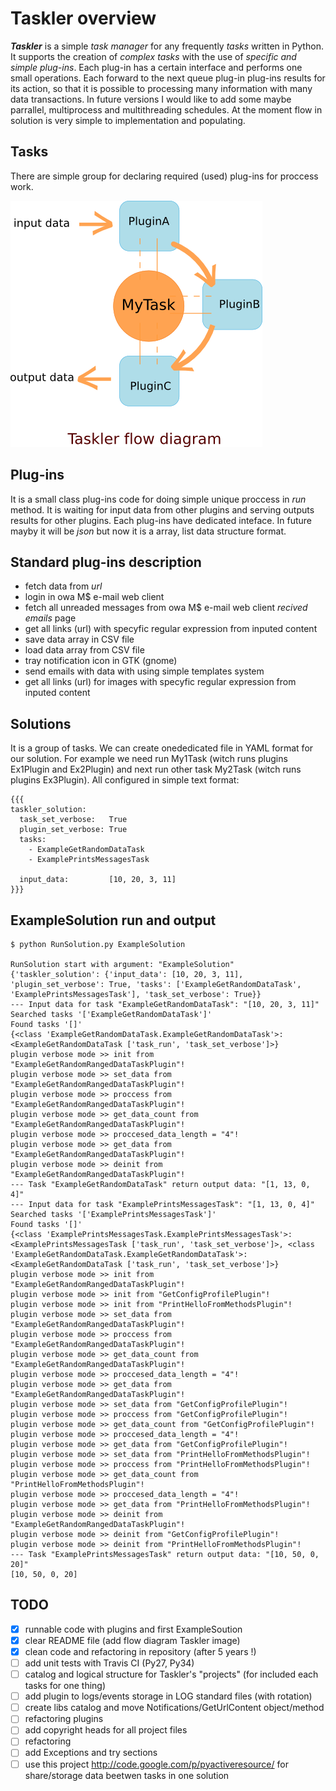 Taskler overview
==================================

***Taskler*** is a simple _task manager_ for any frequently *tasks* written in Python.
It supports the creation of _complex tasks_ with the use of _specific and simple_ *plug-ins*.
Each plug-in has a certain interface and performs one small operations.
Each forward to the next queue plug-in plug-ins results for its action, so that it is possible to processing many information with many data transactions.
In future versions I would like to add some maybe parrallel, multiprocess and multithreading schedules. At the moment flow in solution is very simple to implementation and populating.

Tasks
-----

There are simple group for declaring required (used) plug-ins for proccess work.

![Taskler flow diagram](https://raw.githubusercontent.com/bieli/Taskler/master/docs/taskler_flow_diagram.png)


Plug-ins
--------

It is a small class plug-ins code for doing simple unique proccess in _run_ method.
It is waiting for input data from other plugins and serving outputs results for other plugins. Each plug-ins have dedicated inteface. In future mayby it will be _json_ but now it is a array, list data structure format.

Standard plug-ins description
-----------------------------
 * fetch data from _url_
 * login in owa M$ e-mail web client
 * fetch all unreaded messages from owa M$ e-mail web client _recived emails_ page
 * get all links (url) with specyfic regular expression from inputed content
 * save data array in CSV file
 * load data array from CSV file
 * tray notification icon in GTK (gnome)
 * send emails with data with using simple templates system
 * get all links (url) for images with specyfic regular expression from inputed content


Solutions
---------

It is a group of tasks. We can create onededicated file in YAML format for our solution.
For example we need run My1Task (witch runs plugins Ex1Plugin and Ex2Plugin) and next 
run other task My2Task (witch runs plugins Ex3Plugin). All configured in simple text format:

```
{{{
taskler_solution:
  task_set_verbose:   True
  plugin_set_verbose: True
  tasks:              
    - ExampleGetRandomDataTask
    - ExamplePrintsMessagesTask

  input_data:         [10, 20, 3, 11]
}}}
```

ExampleSolution run and output
---------
```
$ python RunSolution.py ExampleSolution

RunSolution start with argument: "ExampleSolution"
{'taskler_solution': {'input_data': [10, 20, 3, 11], 'plugin_set_verbose': True, 'tasks': ['ExampleGetRandomDataTask', 'ExamplePrintsMessagesTask'], 'task_set_verbose': True}}
--- Input data for task "ExampleGetRandomDataTask": "[10, 20, 3, 11]"
Searched tasks '['ExampleGetRandomDataTask']'
Found tasks '[]'
{<class 'ExampleGetRandomDataTask.ExampleGetRandomDataTask'>: <ExampleGetRandomDataTask ['task_run', 'task_set_verbose']>}
plugin verbose mode >> init from "ExampleGetRandomRangedDataTaskPlugin"!
plugin verbose mode >> set_data from "ExampleGetRandomRangedDataTaskPlugin"!
plugin verbose mode >> proccess from "ExampleGetRandomRangedDataTaskPlugin"!
plugin verbose mode >> get_data_count from "ExampleGetRandomRangedDataTaskPlugin"!
plugin verbose mode >> proccesed_data_length = "4"!
plugin verbose mode >> get_data from "ExampleGetRandomRangedDataTaskPlugin"!
plugin verbose mode >> deinit from "ExampleGetRandomRangedDataTaskPlugin"!
--- Task "ExampleGetRandomDataTask" return output data: "[1, 13, 0, 4]"
--- Input data for task "ExamplePrintsMessagesTask": "[1, 13, 0, 4]"
Searched tasks '['ExamplePrintsMessagesTask']'
Found tasks '[]'
{<class 'ExamplePrintsMessagesTask.ExamplePrintsMessagesTask'>: <ExamplePrintsMessagesTask ['task_run', 'task_set_verbose']>, <class 'ExampleGetRandomDataTask.ExampleGetRandomDataTask'>: <ExampleGetRandomDataTask ['task_run', 'task_set_verbose']>}
plugin verbose mode >> init from "ExampleGetRandomRangedDataTaskPlugin"!
plugin verbose mode >> init from "GetConfigProfilePlugin"!
plugin verbose mode >> init from "PrintHelloFromMethodsPlugin"!
plugin verbose mode >> set_data from "ExampleGetRandomRangedDataTaskPlugin"!
plugin verbose mode >> proccess from "ExampleGetRandomRangedDataTaskPlugin"!
plugin verbose mode >> get_data_count from "ExampleGetRandomRangedDataTaskPlugin"!
plugin verbose mode >> proccesed_data_length = "4"!
plugin verbose mode >> get_data from "ExampleGetRandomRangedDataTaskPlugin"!
plugin verbose mode >> set_data from "GetConfigProfilePlugin"!
plugin verbose mode >> proccess from "GetConfigProfilePlugin"!
plugin verbose mode >> get_data_count from "GetConfigProfilePlugin"!
plugin verbose mode >> proccesed_data_length = "4"!
plugin verbose mode >> get_data from "GetConfigProfilePlugin"!
plugin verbose mode >> set_data from "PrintHelloFromMethodsPlugin"!
plugin verbose mode >> proccess from "PrintHelloFromMethodsPlugin"!
plugin verbose mode >> get_data_count from "PrintHelloFromMethodsPlugin"!
plugin verbose mode >> proccesed_data_length = "4"!
plugin verbose mode >> get_data from "PrintHelloFromMethodsPlugin"!
plugin verbose mode >> deinit from "ExampleGetRandomRangedDataTaskPlugin"!
plugin verbose mode >> deinit from "GetConfigProfilePlugin"!
plugin verbose mode >> deinit from "PrintHelloFromMethodsPlugin"!
--- Task "ExamplePrintsMessagesTask" return output data: "[10, 50, 0, 20]"
[10, 50, 0, 20]
```

TODO
----
- [x] runnable code with plugins and first ExampleSoution
- [x] clear README file (add flow diagram Taskler image)
- [x] clean code and refactoring in repository (after 5 years !)
- [ ] add unit tests with Travis CI (Py27, Py34)
- [ ] catalog and logical structure for Taskler's "projects" (for included each tasks for one thing)
- [ ] add plugin to logs/events storage in LOG standard files (with rotation)
- [ ] create libs catalog and move Notifications/GetUrlContent object/method
- [ ] refactoring plugins
- [ ] add copyright heads for all project files
- [ ] refactoring
- [ ] add Exceptions and try sections
- [ ] use this project http://code.google.com/p/pyactiveresource/ for share/storage data beetwen tasks in one solution
